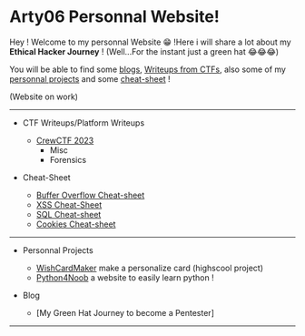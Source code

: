 # Arty06 Personnal Website!

Hey ! Welcome to my personnal Website 😁 !Here i will share a lot about my **Ethical Hacker Journey** ! (Well...For the instant just a green hat 😂😂😂)


You will be able to find some [blogs](blog), [Writeups from CTFs](ctf), also some of my [personnal projects](projects) and some [cheat-sheet](cheat-sheet) !

(Website on work)


* * *

- CTF Writeups/Platform Writeups
	- [CrewCTF 2023](https://Arty06.github.io/ctf/CrewCTF-2023/)
		- Misc
		- Forensics
		  

    
- Cheat-Sheet
 

  	- [Buffer Overflow Cheat-sheet](https://artyeth06.github.io/cheat-sheet/buffer-overflow/buffer-overflow)
	- [XSS Cheat-Sheet](https://artyeth06.github.io/cheat-sheet/XSS)
	- [SQL Cheat-sheet](https://artyeth06.github.io.cheat-sheet/SQL)
	- [Cookies Cheat-sheet](https://artyeth06.github.io.cheat-sheet/Cookies)

* * *


- Personnal Projects
  
	- [WishCardMaker](https://artyeth06.github.io/projects/wishcard-maker/wishcard-maker) make a personalize card (highscool project)
 	- [Python4Noob](https://artyeth06.github.io/projects/report.pdf) a website to easily learn python ! 


 
- Blog
	- [My Green Hat Journey to become a Pentester]

* * *
